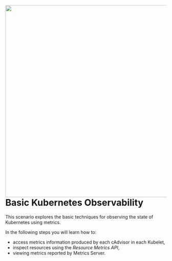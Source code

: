 <img align="right" src="/javajon/courses/kubernetes-observability/basics/assets/ui-dashboard.png" width="600">

# Basic Kubernetes Observability #

This scenario explores the basic techniques for observing the state of Kubernetes using metrics.

In the following steps you will learn how to:

- access metrics information produced by each cAdvisor in each Kubelet,
- inspect resources using the _Resource Metrics API_,
- viewing metrics reported by Metrics Server.

